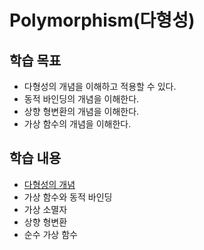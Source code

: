 # Polymorphism(다형성)

## 학습 목표

* 다형성의 개념을 이해하고 적용할 수 있다.
* 동적 바인딩의 개념을 이해한다. 
* 상향 형변환의 개념을 이해한다.
* 가상 함수의 개념을 이해한다.


## 학습 내용

* [다형성의 개념](./Concept.md)
* 가상 함수와 동적 바인딩
* 가상 소멸자
* 상향 형변환
* 순수 가상 함수 
